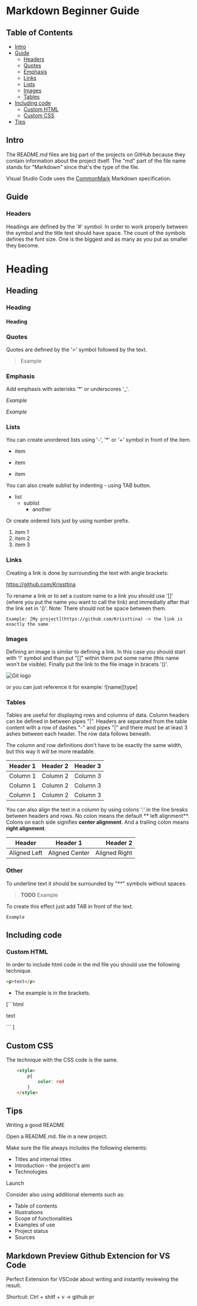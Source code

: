 # Markdown Beginner Guide

## Table of Contents

- [Intro](#intro)
- [Guide](#guide)
    - [Headers](#headers)
    - [Quotes](#quotes)
    - [Emphasis](#emphasis)
    - [Links](#links)
    - [Lists](#lists)
    - [Images](#images)
    - [Tables](#tables)
- [Including code](#including-code)
    - [Custom HTML](#custom-html)
    - [Custom CSS](#custom-css)
- [Tips](#tips)

## Intro

The README.md files are big part of the projects on GitHub because they contain information about the project itself. The "md" part of the file name stands for "Markdown" since that's the type of the file.

Visual Studio Code uses the [CommonMark](http://commonmark.org/) Markdown specification.
## Guide
### Headers

Headings are defined by the '#' symbol. In order to work properly between the symbol and the title text should have space. 
The count of the symbols defines the font size. One is the biggest and as many as you put as smaller they become.

# Heading
<!--  # Heading -->

## Heading
<!--  ## Heading -->

### Heading
<!--  ### Heading -->

#### Heading
<!--  #### Heading -->

### Quotes

Quotes are defined by the '>' symbol followed by the text.

> Example

### Emphasis

Add emphasis with asterisks '*' or underscores '_'.

*Example* 

_Example_ 

### Lists

You can create unordered lists using '-', '*' or '+' symbol in front of the item.

- item
* item
+ item

You can also create sublist by indenting - using TAB button.

- list
    - sublist
        - another

<!-- - list
    - sublist
        - another -->

Or create ordered lists just by using number prefix.

1. item 1
2. item 2
3. item 3

### Links

Creating a link is done by surrounding the text with angle brackets:

<https://github.com/Krissttina>

<!-- <https://github.com/Krissttina> -->

To rename a link or to set a custom name to a link you should use '[]' (where you put the name you want to call the link) and immediatly after that the link set in '()'. Note: There should not be space between them.

    Example: [My project](https://github.com/Krissttina) -> the link is exactly the same

### Images

Defining an image is similar to defining a link. In this case you should start with '!' symbol and than put "[]" within them put some name (this name won't be visible). Finally put the link to the file image in bracets '()'.

![Git logo](https://d1yjjnpx0p53s8.cloudfront.net/styles/logo-thumbnail/s3/042017/untitled-2_5.png?itok=IlsUnu37)

or you can just reference it for example: ![name][type]


### Tables

Tables are useful for displaying rows and columns of data. Column headers can be defined in between pipes "|". Headers are separated from the table content with a row of dashes "-" and pipes "|" and there must be at least 3 ashes between each header. The row data follows beneath. 


The column and row definitions don't have to be exactly the same width, but this way it will be more readable.

| Header 1 | Header 2 | Header 3 |
| -------- | -------- | -------- |
| Column 1 | Column 2 | Column 3 |
| Column 1 | Column 2 | Column 3 |
| Column 1 | Column 2 | Column 3 |

You can also align the text in a column by using colons ':' in the line breaks between headers and rows. No colon means the default ** left alignment**. Colons on each side signifies **center alignment**. And a trailing colon means **right alignment**.


| Header | Header 1 | Header 2 |
| ------ | :------: | --------: |
| Aligned Left | Aligned Center | Aligned Right | 

### Other

To underline text it should be surrounded by "**" symbols without spaces.

> **TODO** Example

To create this effect just add TAB in front of the text.

    Example

## Including code
### Custom HTML

In order to include html code in the md file you should use the following technique.

```html
<p>text</p>
```

 - The example is in the brackets.

[```html
<p>text</p>
``` ]

## Custom CSS

The technique with the CSS code is the same.

```html
    <style>
        p{
            color: red
        }
    </style>
```

## Tips

Writing a good README

Open a README.md. file in a new project. 

Make sure the file always includes the following elements: 

* Titles and internal titles 
* Introduction - the project's aim 
* Technologies 

Launch 

 
Consider also using additional elements such as:  

- Table of contents 
- Illustrations 
- Scope of functionalities  
- Examples of use 
- Project status  
- Sources 

## Markdown Preview Github Extencion for VS Code
Perfect Extension for VSCode about writing and instantly reviewing the result.

Shortcut: Ctrl + shitf + v -> github pr 